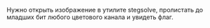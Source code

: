 Нужно открыть изображение в утилите stegsolve, пролистать до младших бит любого цветового канала и увидеть флаг.